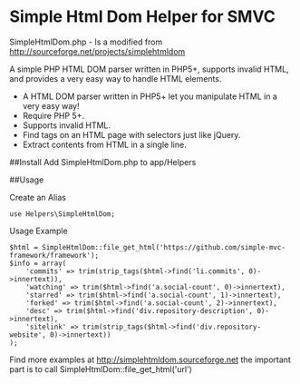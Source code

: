 # Simple Html Dom Helper for SMVC

SimpleHtmlDom.php - Is a modified from http://sourceforge.net/projects/simplehtmldom

A simple PHP HTML DOM parser written in PHP5+, supports invalid HTML, and provides a very easy way to handle HTML elements.

- A HTML DOM parser written in PHP5+ let you manipulate HTML in a very easy way!
- Require PHP 5+.
- Supports invalid HTML.
- Find tags on an HTML page with selectors just like jQuery.
- Extract contents from HTML in a single line.

##Install
Add SimpleHtmlDom.php to app/Helpers 

##Usage

Create an Alias
````
use Helpers\SimpleHtmlDom;
````

Usage Example
````
$html = SimpleHtmlDom::file_get_html('https://github.com/simple-mvc-framework/framework');
$info = array(
    'commits' => trim(strip_tags($html->find('li.commits', 0)->innertext)),
    'watching' => trim($html->find('a.social-count', 0)->innertext),
    'starred' => trim($html->find('a.social-count', 1)->innertext),
    'forked' => trim($html->find('a.social-count', 2)->innertext),
    'desc' => trim($html->find('div.repository-description', 0)->innertext),
    'sitelink' => trim(strip_tags($html->find('div.repository-website', 0)->innertext))
);
````

Find more examples at http://simplehtmldom.sourceforge.net the important part is to call SimpleHtmlDom::file_get_html('url')

